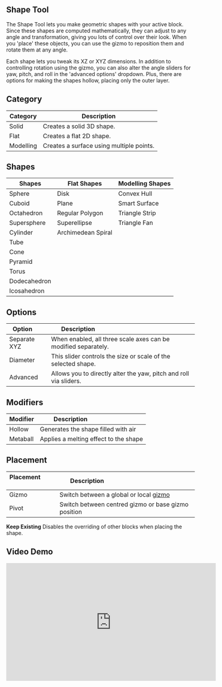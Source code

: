 ## Shape Tool

The Shape Tool lets you make geometric shapes with your active block. Since these shapes are computed mathematically, they can adjust to any angle and transformation, giving you lots of control over their look. When you 'place' these objects, you can use the gizmo to reposition them and rotate them at any angle.

Each shape lets you tweak its XZ or XYZ dimensions. In addition to controlling rotation using the gizmo, you can also alter the angle sliders for yaw, pitch, and roll in the 'advanced options' dropdown. Plus, there are options for making the shapes hollow, placing only the outer layer.

## Category

| Category  | Description                              |
| --------- | ---------------------------------------- |
| Solid     | Creates a solid 3D shape.                |
| Flat      | Creates a flat 2D shape.                 |
| Modelling | Creates a surface using multiple points. |

## Shapes

| Shapes       | Flat Shapes        | Modelling Shapes |
| ------------ | ------------------ | ---------------- |
| Sphere       | Disk               | Convex Hull      |
| Cuboid       | Plane              | Smart Surface    |
| Octahedron   | Regular Polygon    | Triangle Strip   |
| Supersphere  | Superellipse       | Triangle Fan     |
| Cylinder     | Archimedean Spiral |                  |
| Tube         |                    |                  |
| Cone         |                    |                  |
| Pyramid      |                    |                  |
| Torus        |                    |                  |
| Dodecahedron |                    |                  |
| Icosahedron  |                    |                  |

## Options

| Option       | Description                                                       |
|--------------|-------------------------------------------------------------------|
| Separate XYZ | When enabled, all three scale axes can be modified separately.    |
| Diameter     | This slider controls the size or scale of the selected shape.     |
| Advanced     | Allows you to directly alter the yaw, pitch and roll via sliders. |

## Modifiers

| Modifier | Description                           |
|----------|---------------------------------------|
| Hollow   | Generates the shape filled with air   |
| Metaball | Applies a melting effect to the shape |

## Placement

| Placement           | Description                                                 |
|---------------------|-------------------------------------------------------------|
| Gizmo               | Switch between a global or local [gizmo](/editor/gizmos.md) |
| Pivot               | Switch between centred gizmo or base gizmo position |

**Keep Existing** Disables the overriding of other blocks when placing the shape. 

## Video Demo

<iframe width="560" height="315" src="https://www.youtube.com/embed/li1XwgT6nJU?si=UkvO-zk8ZLXfJRBm" title="YouTube video player" frameborder="0" allow="accelerometer; autoplay; clipboard-write; encrypted-media; gyroscope; picture-in-picture; web-share" referrerpolicy="strict-origin-when-cross-origin" allowfullscreen></iframe>